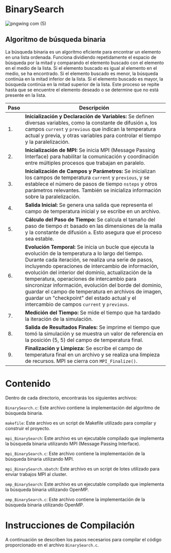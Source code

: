 # BinarySearch

![pngwing com (5)](https://github.com/SC3UIS/IntroPP2191932/assets/91171649/948c674f-8988-41e3-b65c-39ff8b185708)


## Algoritmo de búsqueda binaria

La búsqueda binaria es un algoritmo eficiente para encontrar un elemento en una lista ordenada. Funciona dividiendo repetidamente el espacio de búsqueda por la mitad y comparando el elemento buscado con el elemento en el medio de la lista. Si el elemento buscado es igual al elemento en el medio, se ha encontrado. Si el elemento buscado es menor, la búsqueda continúa en la mitad inferior de la lista. Si el elemento buscado es mayor, la búsqueda continúa en la mitad superior de la lista. Este proceso se repite hasta que se encuentre el elemento deseado o se determine que no está presente en la lista.

| Paso | Descripción |
|------|-------------|
| 1.   | **Inicialización y Declaración de Variables:** Se definen diversas variables, como la constante de difusión `a`, los campos `current` y `previous` que indican la temperatura actual y previa, y otras variables para controlar el tiempo y la paralelización. |
| 2.   | **Inicialización de MPI:** Se inicia MPI (Message Passing Interface) para habilitar la comunicación y coordinación entre múltiples procesos que trabajan en paralelo. |
| 3.   | **Inicialización de Campos y Parámetros:** Se inicializan los campos de temperatura `current` y `previous`, y se establece el número de pasos de tiempo `nsteps` y otros parámetros relevantes. También se inicializa información sobre la paralelización. |
| 4.   | **Salida Inicial:** Se genera una salida que representa el campo de temperatura inicial y se escribe en un archivo. |
| 5.   | **Cálculo del Paso de Tiempo:** Se calcula el tamaño del paso de tiempo `dt` basado en las dimensiones de la malla y la constante de difusión `a`. Esto asegura que el proceso sea estable. |
| 6.   | **Evolución Temporal:** Se inicia un bucle que ejecuta la evolución de la temperatura a lo largo del tiempo. Durante cada iteración, se realiza una serie de pasos, incluyendo operaciones de intercambio de información, evolución del interior del dominio, actualización de la temperatura, operaciones de intercambio para sincronizar información, evolución del borde del dominio, guardar el campo de temperatura en archivos de imagen, guardar un "checkpoint" del estado actual y el intercambio de campos `current` y `previous`. |
| 7.   | **Medición del Tiempo:** Se mide el tiempo que ha tardado la iteración de la simulación. |
| 8.   | **Salida de Resultados Finales:** Se imprime el tiempo que tomó la simulación y se muestra un valor de referencia en la posición (5, 5) del campo de temperatura final. |
| 9.   | **Finalización y Limpieza:** Se escribe el campo de temperatura final en un archivo y se realiza una limpieza de recursos. MPI se cierra con `MPI_Finalize()`. |

Contenido
=========

Dentro de cada directorio, encontrarás los siguientes archivos:

`BinarySearch.c`: Este archivo contiene la implementación del algoritmo de búsqueda binaria.

`makefile`: Este archivo es un script de Makefile utilizado para compilar y construir el proyecto.

`mpi_BinarySearch`: Este archivo es un ejecutable compilado que implementa la búsqueda binaria utilizando MPI (Message Passing Interface).

`mpi_BinarySearch.c`: Este archivo contiene la implementación de la búsqueda binaria utilizando MPI.

`mpi_BinarySearch.sbatch`: Este archivo es un script de lotes utilizado para enviar trabajos MPI al cluster.

`omp_BinarySearch`: Este archivo es un ejecutable compilado que implementa la búsqueda binaria utilizando OpenMP.

`omp_BinarySearch.c`: Este archivo contiene la implementación de la búsqueda binaria utilizando OpenMP.

Instrucciones de Compilación
=========
A continuación se describen los pasos necesarios para compilar el código proporcionado en el archivo `BinarySearch.c`. 



